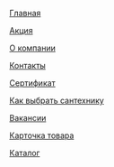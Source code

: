 <p><a href="https://efekta.github.io/signatory/index.html">Главная</a></p>


<p><a href="https://efekta.github.io/signatory/discount.html">Акция</a></p>
<p><a href="https://efekta.github.io/signatory/about.html">О компании</a></p>
<p><a href="https://efekta.github.io/signatory/contacts.html">Контакты</a></p>
<p><a href="https://efekta.github.io/signatory/sertific.html">Сертификат</a></p>
<p><a href="https://efekta.github.io/signatory/how-choose.html">Как выбрать сантехнику</a></p>
<p><a href="https://efekta.github.io/signatory/vacancies.html">Вакансии</a></p>
<p><a href="https://efekta.github.io/signatory/card-prod.html">Карточка товара</a></p>
<p><a href="https://efekta.github.io/signatory/catalog.html">Каталог</a></p>
